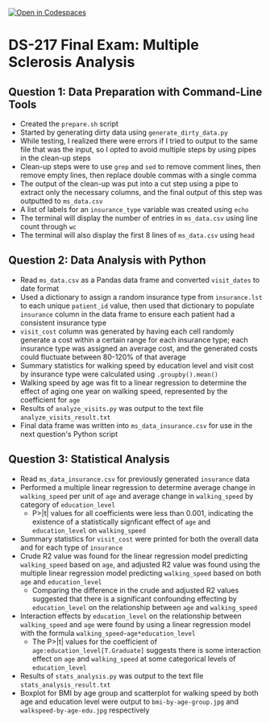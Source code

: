 [![Open in Codespaces](https://classroom.github.com/assets/launch-codespace-2972f46106e565e64193e422d61a12cf1da4916b45550586e14ef0a7c637dd04.svg)](https://classroom.github.com/open-in-codespaces?assignment_repo_id=16987533)
# DS-217 Final Exam: Multiple Sclerosis Analysis

## Question 1: Data Preparation with Command-Line Tools
- Created the `prepare.sh` script
- Started by generating dirty data using `generate_dirty_data.py`
- While testing, I realized there were errors if I tried to output to the same file that was the input, so I opted to avoid multiple steps by using pipes in the clean-up steps
- Clean-up steps were to use `grep` and `sed` to remove comment lines, then remove empty lines, then replace double commas with a single comma
- The output of the clean-up was put into a cut step using a pipe to extract only the necessary columns, and the final output of this step was outputted to `ms_data.csv`
- A list of labels for an `insurance_type` variable was created using `echo`
- The terminal will display the number of entries in `ms_data.csv` using line count through `wc`
- The terminal will also display the first 8 lines of `ms_data.csv` using `head`

## Question 2: Data Analysis with Python
- Read `ms_data.csv` as a Pandas data frame and converted `visit_dates` to date format
- Used a dictionary to assign a random insurance type from `insurance.lst` to each unique `patient_id` value, then used that dictionary to populate `insurance` column in the data frame to ensure each patient had a consistent insurance type
- `visit_cost` column was generated by having each cell randomly generate a cost within a certain range for each insurance type; each insurance type was assigned an average cost, and the generated costs could fluctuate between 80-120% of that average
- Summary statistics for walking speed by education level and visit cost by insurance type were calculated using `.groupby().mean()`
- Walking speed by age was fit to a linear regression to determine the effect of aging one year on walking speed, represented by the coefficient for `age`
- Results of `analyze_visits.py` was output to the text file `analyze_visits_result.txt`
- Final data frame was written into `ms_data_insurance.csv` for use in the next question's Python script

## Question 3: Statistical Analysis
- Read `ms_data_insurance.csv` for previously generated `insurance` data
- Performed a multiple linear regression to determine average change in `walking_speed` per unit of `age` and average change in `walking_speed` by category of `education_level`
    - P>|t| values for all coefficients were less than 0.001, indicating the existence of a statistically signficant effect of `age` and `education_level` on `walking_speed`
- Summary statistics for `visit_cost` were printed for both the overall data and for each type of `insurance`
- Crude R2 value was found for the linear regression model predicting `walking_speed` based on `age`, and adjusted R2 value was found using the multiple linear regression model predicting `walking_speed` based on both `age` and `education_level`
    - Comparing the difference in the crude and adjusted R2 values suggested that there is a significant confounding effecting by `education_level` on the relationship between `age` and `walking_speed`
- Interaction effects by `education_level` on the relationship between `walking_speed` and `age` were found by using a linear regression model with the formula `walking_speed~age*education_level`
    - The P>|t| values for the coefficient of `age:education_level[T.Graduate]` suggests there is some interaction effect on `age` and `walking_speed` at some categorical levels of `education_level`
- Results of `stats_analysis.py` was output to the text file `stats_analysis_result.txt`
- Boxplot for BMI by age group and scatterplot for walking speed by both age and education level were output to `bmi-by-age-group.jpg` and `walkspeed-by-age-edu.jpg` respectively